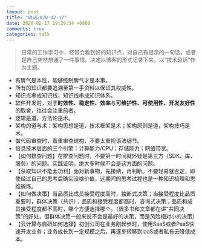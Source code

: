 ```yaml
---
layout: post
title: "琐话2020-02-17"
date: 2020-02-17 19:29:34 +0800
comments: true
categories: talk
---
```


>日常的工作学习中，经常会看到好的知识点，对自己有提示的一句话，或者是自己突然想通了一件事情。决定以博客的形式记录下来，以“技术琐话”作为主题。

- 有脾气是本性，能够控制脾气才是本事。
- 所有的知识都要追溯至第一手资料以保证其权威性。
- 知识点串成知识线，知识线串成知识体系。
- 软件开发时，对于**时效性、稳定性、效率**与**可维护性、可使用性、开发友好性**的取舍，往往会注重前者。
- 逻辑是道，方法论是术。
- 架构的道与术：架构思想是道，技术框架是术；架构原则是道，架构技巧是术。
- 做代码审查时，着重审查结构，不要太重视语法细节。
- 信息技术层面的三个引擎：计算能力/CPU；存储能力；网络带宽。
- 【如何排查问题】在排查问题时，不要第一时间就怀疑是第三方（SDK、库、服务）的问题。实践证明，绝大多时候不会是这方面的问题。
- 【获取知识不能太功利】 ​​​​面对新事物，先接纳，再判断。不要轻易就否定，即使经过自己的思考后确实没啥价值，这期间的思考过程也是一种知识梳理和思维锻炼。
- 【如何做决策】当品质比成员接受程度高时，独断式决策；当接受程度比品质重要时，群体决策（共识）；品质和接受程度都高时，咨询式决策；品质和成员接受程度都不高时，哪个方便选择哪个。（很多书和文章都在讲“共同决策”的好处，但群体决策一般来说不会是最好的决策，而是风险相对小的决策）
- 【云计算与自研如何选择】初创公司在业务刚起步时，使用SaaS或者PaaS快速开发业务；业务成长到一定规模之后，再逐步转移到IaaS或者私有云降低成本。